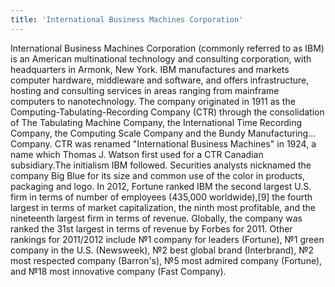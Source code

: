 ```yaml
---
title: 'International Business Machines Corporation'
---
```


International Business Machines Corporation (commonly referred to as IBM) is an American multinational technology and consulting corporation, with headquarters in Armonk, New York. IBM manufactures and markets computer hardware, middleware and software, and offers infrastructure, hosting and consulting services in areas ranging from mainframe computers to nanotechnology. The company originated in 1911 as the Computing-Tabulating-Recording Company (CTR) through the consolidation of The Tabulating Machine Company, the International Time Recording Company, the Computing Scale Company and the Bundy Manufacturing... Company. CTR was renamed "International Business Machines" in 1924, a name which Thomas J. Watson first used for a CTR Canadian subsidiary.The initialism IBM followed. Securities analysts nicknamed the company Big Blue for its size and common use of the color in products, packaging and logo. In 2012, Fortune ranked IBM the second largest U.S. firm in terms of number of employees (435,000 worldwide),[9] the fourth largest in terms of market capitalization, the ninth most profitable, and the nineteenth largest firm in terms of revenue. Globally, the company was ranked the 31st largest in terms of revenue by Forbes for 2011. Other rankings for 2011/2012 include №1 company for leaders (Fortune), №1 green company in the U.S. (Newsweek), №2 best global brand (Interbrand), №2 most respected company (Barron's), №5 most admired company (Fortune), and №18 most innovative company (Fast Company).